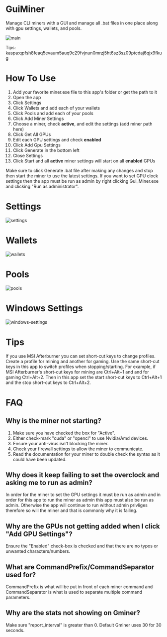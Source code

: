 # GuiMiner
Manage CLI miners with a GUI and manage all .bat files in one place along with gpu settings, wallets, and pools.

![main](https://github.com/peavey2787/GuiMiner/assets/11081113/9dce49d7-8cb1-4177-8d05-b431eed0191a)

Tips: kaspa:qpfsh8feaq5evaum5auq9c29fvjnun0mrzj5ht6sz3sz09ptcdaj6qjx9fkug

# How To Use

1. Add your favorite miner.exe file to this app's folder or get the path to it
2. Open the app
3. Click Settings
4. Click Wallets and add each of your wallets
5. Click Pools and add each of your pools
6. Click Add Miner Settings
7. Choose a miner, check __active__, and edit the settings (add miner path here)
8. Click Get All GPUs
9. Edit each GPU settings and check __enabled__
10. Click Add Gpu Settings
11. Click Generate in the bottom left
12. Close Settings
13. Click Start and all __active__ miner settings will start on all __enabled__ GPUs

Make sure to click Generate .bat file after making any changes and stop then start the miner to use the latest settings. If you want to set GPU clock settings then the app must be run as admin by right clicking Gui_Miner.exe and clicking "Run as administrator".

# Settings
![settings](https://github.com/peavey2787/GuiMiner/assets/11081113/7c26f3e6-d412-43d4-ae01-f8afb5f3d301)

# Wallets
![wallets](https://github.com/peavey2787/GuiMiner/assets/11081113/9fa29829-625f-4108-9ebc-7142f9c74330)

# Pools
![pools](https://github.com/peavey2787/GuiMiner/assets/11081113/e9a60136-65a2-47b3-8ea9-5505f37f59c8)

# Windows Settings
![windows-settings](https://github.com/peavey2787/GuiMiner/assets/11081113/665ea91f-7ee8-4c53-a91e-c3a5985f214b)

# Tips

If you use MSI Afterburner you can set short-cut keys to change profiles. Create a profile for mining and another for gaming. Use the same short-cut keys in this app to switch profiles when stopping/starting. For example, if MSI Afterburner's short-cut keys for mining are Ctrl+Alt+1 and and for gaming Ctrl+Alt+2. Then in this app set the start short-cut keys to Ctrl+Alt+1 and the stop short-cut keys to Ctrl+Alt+2.

# FAQ
## Why is the miner not starting?

1. Make sure you have checked the box for "Active".
2. Either check-mark "cuda" or "opencl" to use Nvidia/Amd devices.
3. Ensure your anti-virus isn't blocking the miner.
4. Check your firewall settings to allow the miner to communicate.
5. Read the documentation for your miner to double check the syntax as it could have been updated.

## Why does it keep failing to set the overclock and asking me to run as admin?

In order for the miner to set the GPU settings it must be run as admin and in order for this app to run the miner as admin this app must also be run as admin. Otherwise the app will continue to run without admin privliges therefore so will the miner and that is commonly why it is failing.

## Why are the GPUs not getting added when I click "Add GPU Settings"?

Ensure the "Enabled" check-box is checked and that there are no typos or unwanted characters/numbers.
   
## What are CommandPrefix/CommandSeparator used for?

CommandPrefix is what will be put in front of each miner command and CommandSeparator is what is used to separate multiple command parameters.

## Why are the stats not showing on Gminer?

Make sure "report_interval" is greater than 0. Default Gminer uses 30 for 30 seconds.
